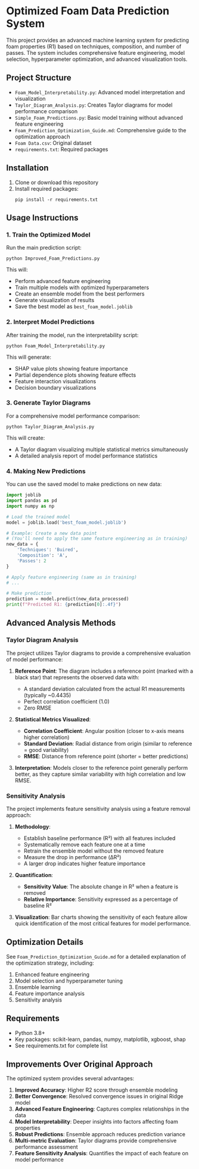 # Optimized Foam Data Prediction System

This project provides an advanced machine learning system for predicting foam properties (R1) based on techniques, composition, and number of passes. The system includes comprehensive feature engineering, model selection, hyperparameter optimization, and advanced visualization tools.

## Project Structure


- `Foam_Model_Interpretability.py`: Advanced model interpretation and visualization
- `Taylor_Diagram_Analysis.py`: Creates Taylor diagrams for model performance comparison
- `Simple_Foam_Predictions.py`: Basic model training without advanced feature engineering
- `Foam_Prediction_Optimization_Guide.md`: Comprehensive guide to the optimization approach
- `Foam Data.csv`: Original dataset
- `requirements.txt`: Required packages

## Installation

1. Clone or download this repository
2. Install required packages:
   ```
   pip install -r requirements.txt
   ```

## Usage Instructions

### 1. Train the Optimized Model

Run the main prediction script:

```
python Improved_Foam_Predictions.py
```

This will:
- Perform advanced feature engineering
- Train multiple models with optimized hyperparameters
- Create an ensemble model from the best performers
- Generate visualization of results
- Save the best model as `best_foam_model.joblib`

### 2. Interpret Model Predictions

After training the model, run the interpretability script:

```
python Foam_Model_Interpretability.py
```

This will generate:
- SHAP value plots showing feature importance
- Partial dependence plots showing feature effects
- Feature interaction visualizations
- Decision boundary visualizations

### 3. Generate Taylor Diagrams

For a comprehensive model performance comparison:

```
python Taylor_Diagram_Analysis.py
```

This will create:
- A Taylor diagram visualizing multiple statistical metrics simultaneously
- A detailed analysis report of model performance statistics

### 4. Making New Predictions

You can use the saved model to make predictions on new data:

```python
import joblib
import pandas as pd
import numpy as np

# Load the trained model
model = joblib.load('best_foam_model.joblib')

# Example: Create a new data point
# (You'll need to apply the same feature engineering as in training)
new_data = {
    'Techniques': 'Buired',  
    'Composition': 'A',
    'Passes': 2
}

# Apply feature engineering (same as in training)
# ...

# Make prediction
prediction = model.predict(new_data_processed)
print(f"Predicted R1: {prediction[0]:.4f}")
```

## Advanced Analysis Methods

### Taylor Diagram Analysis

The project utilizes Taylor diagrams to provide a comprehensive evaluation of model performance:

1. **Reference Point**: The diagram includes a reference point (marked with a black star) that represents the observed data with:
   - A standard deviation calculated from the actual R1 measurements (typically ~0.4435)
   - Perfect correlation coefficient (1.0)
   - Zero RMSE

2. **Statistical Metrics Visualized**:
   - **Correlation Coefficient**: Angular position (closer to x-axis means higher correlation)
   - **Standard Deviation**: Radial distance from origin (similar to reference = good variability)
   - **RMSE**: Distance from reference point (shorter = better predictions)

3. **Interpretation**: Models closer to the reference point generally perform better, as they capture similar variability with high correlation and low RMSE.

### Sensitivity Analysis

The project implements feature sensitivity analysis using a feature removal approach:

1. **Methodology**:
   - Establish baseline performance (R²) with all features included
   - Systematically remove each feature one at a time
   - Retrain the ensemble model without the removed feature
   - Measure the drop in performance (ΔR²)
   - A larger drop indicates higher feature importance

2. **Quantification**:
   - **Sensitivity Value**: The absolute change in R² when a feature is removed
   - **Relative Importance**: Sensitivity expressed as a percentage of baseline R²

3. **Visualization**: Bar charts showing the sensitivity of each feature allow quick identification of the most critical features for model performance.

## Optimization Details

See `Foam_Prediction_Optimization_Guide.md` for a detailed explanation of the optimization strategy, including:

1. Enhanced feature engineering
2. Model selection and hyperparameter tuning
3. Ensemble learning
4. Feature importance analysis
5. Sensitivity analysis

## Requirements

- Python 3.8+
- Key packages: scikit-learn, pandas, numpy, matplotlib, xgboost, shap
- See requirements.txt for complete list

## Improvements Over Original Approach

The optimized system provides several advantages:

1. **Improved Accuracy**: Higher R2 score through ensemble modeling
2. **Better Convergence**: Resolved convergence issues in original Ridge model
3. **Advanced Feature Engineering**: Captures complex relationships in the data
4. **Model Interpretability**: Deeper insights into factors affecting foam properties
5. **Robust Predictions**: Ensemble approach reduces prediction variance
6. **Multi-metric Evaluation**: Taylor diagrams provide comprehensive performance assessment
7. **Feature Sensitivity Analysis**: Quantifies the impact of each feature on model performance 
